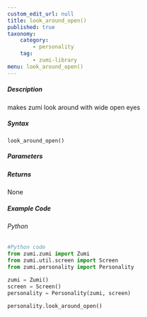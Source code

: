```yaml
---
custom_edit_url: null
title: look_around_open()
published: true
taxonomy:
    category:
        - personality
    tag:
        - zumi-library
menu: look_around_open()
---
```


##### Description
makes zumi look around with wide open eyes

##### Syntax
```look_around_open()```<br />

##### Parameters

##### Returns
None

##### Example Code
###### Python
```python
#Python code
from zumi.zumi import Zumi
from zumi.util.screen import Screen
from zumi.personality import Personality

zumi = Zumi()
screen = Screen()
personality = Personality(zumi, screen)

personality.look_around_open()
```